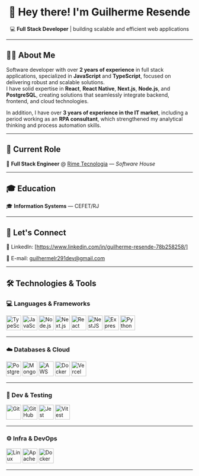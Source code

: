 <h1 align="center">👋 Hey there! I'm <strong>Guilherme Resende</strong></h1>

<p align="center">
  💻 <strong>Full Stack Developer</strong> | building scalable and efficient web applications
</p>

---

## 👨‍💻 About Me

Software developer with over **2 years of experience** in full stack applications, specialized in **JavaScript** and **TypeScript**, focused on delivering robust and scalable solutions.  
I have solid expertise in **React**, **React Native**, **Next.js**, **Node.js**, and **PostgreSQL**, creating solutions that seamlessly integrate backend, frontend, and cloud technologies.

In addition, I have over **3 years of experience in the IT market**, including a period working as an **RPA consultant**, which strengthened my analytical thinking and process automation skills.

---

## 📌 Current Role

💼 **Full Stack Engineer** @ [Rime Tecnologia](https://www.rimetecnologia.com.br) — *Software House*

---

## 🎓 Education

🎓 **Information Systems** — CEFET/RJ

---

## 🤝 Let's Connect

🔗 LinkedIn: [https://www.linkedin.com/in/guilherme-resende-78b258258/]

📧 E-mail: guilhermelr291dev@gmail.com

---

## 🛠️ Technologies & Tools

### 💻 Languages & Frameworks
<p align="left">
  <img src="https://cdn.jsdelivr.net/gh/devicons/devicon/icons/typescript/typescript-original.svg" width="40" height="40" alt="TypeScript"/>
  <img src="https://cdn.jsdelivr.net/gh/devicons/devicon/icons/javascript/javascript-original.svg" width="40" height="40" alt="JavaScript"/>
  <img src="https://cdn.jsdelivr.net/gh/devicons/devicon/icons/nodejs/nodejs-original.svg" width="40" height="40" alt="Node.js"/>
  <img src="https://cdn.jsdelivr.net/gh/devicons/devicon/icons/nextjs/nextjs-original.svg" width="40" height="40" alt="Next.js"/>
  <img src="https://cdn.jsdelivr.net/gh/devicons/devicon/icons/react/react-original.svg" width="40" height="40" alt="React"/>
  <img src="https://cdn.jsdelivr.net/gh/devicons/devicon@latest/icons/nestjs/nestjs-original.svg" width="40" height="40" alt="NestJS"/>
  <img src="https://cdn.jsdelivr.net/gh/devicons/devicon@latest/icons/express/express-original.svg" width="40" height="40" alt="Express"/>
  <img src="https://cdn.jsdelivr.net/gh/devicons/devicon/icons/python/python-original.svg" width="40" height="40" alt="Python"/>
</p>

---

### ☁️ Databases & Cloud
<p align="left">
  <img src="https://cdn.jsdelivr.net/gh/devicons/devicon/icons/postgresql/postgresql-original.svg" width="40" height="40" alt="PostgreSQL"/>
  <img src="https://cdn.jsdelivr.net/gh/devicons/devicon/icons/mongodb/mongodb-original.svg" width="40" height="40" alt="MongoDB"/>
  <img src="https://cdn.jsdelivr.net/gh/devicons/devicon@latest/icons/amazonwebservices/amazonwebservices-original-wordmark.svg" width="40" height="40" alt="AWS"/>
  <img src="https://cdn.jsdelivr.net/gh/devicons/devicon/icons/docker/docker-original.svg" width="40" height="40" alt="Docker"/>
  <img src="https://cdn.jsdelivr.net/gh/devicons/devicon/icons/vercel/vercel-original.svg" width="40" height="40" alt="Vercel"/>
</p>

---

### 🧪 Dev & Testing
<p align="left">
  <img src="https://cdn.jsdelivr.net/gh/devicons/devicon/icons/git/git-original.svg" width="40" height="40" alt="Git"/>
  <img src="https://cdn.jsdelivr.net/gh/devicons/devicon@latest/icons/github/github-original.svg" width="40" height="40" alt="GitHub"/>
  <img src="https://cdn.jsdelivr.net/gh/devicons/devicon/icons/jest/jest-plain.svg" width="40" height="40" alt="Jest"/>
  <img src="https://cdn.jsdelivr.net/gh/devicons/devicon/icons/vitest/vitest-original.svg" width="40" height="40" alt="Vitest"/>
</p>

---

### ⚙️ Infra & DevOps
<p align="left">
  <img src="https://cdn.jsdelivr.net/gh/devicons/devicon/icons/linux/linux-original.svg" width="40" height="40" alt="Linux"/>
  <img src="https://cdn.jsdelivr.net/gh/devicons/devicon/icons/apache/apache-original.svg" width="40" height="40" alt="Apache"/>
  <img src="https://cdn.jsdelivr.net/gh/devicons/devicon/icons/docker/docker-original.svg" width="40" height="40" alt="Docker"/>
</p>

---

